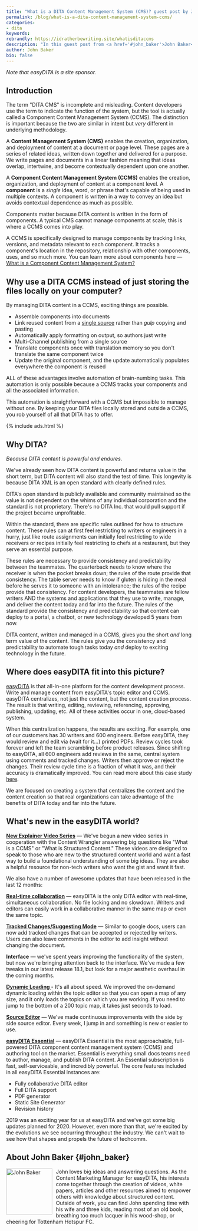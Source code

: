 ```yaml
---
title: "What is a DITA Content Management System (CMS)? guest post by John Baker"
permalink: /blog/what-is-a-dita-content-management-system-ccms/
categories:
- dita
keywords:
rebrandly: https://idratherbewriting.site/whatisditaccms
description: "In this guest post from <a href='#john_baker'>John Baker</a>, Content Marketing Manager for easyDITA, John explains what a component content management system (CCMS) is and why DITA is often used in these systems. John's article provides a solid introduction to why these larger, more robust systems are used with documentation. The ability to reuse content at a component level, assemble it into documents, track the component's usage across the system, include metadata, automate templates and formatting, and handle other tasks gives you a powerful way to manage content in an enterprise."
author: John Baker
bio: false
---
```


*Note that easyDITA is a site sponsor.*

## Introduction

The term "DITA CMS" is incomplete and misleading. Content developers use the term to indicate the function of the system, but the tool is actually called a Component Content Management System (CCMS). The distinction is important because the two are similar in intent but _very_ different in underlying methodology.

A **Content Management System (CMS)** enables the creation, organization, and deployment of content at a document or page level. These pages are a series of related ideas, written down together and delivered for a purpose. We write pages and documents in a linear fashion meaning that ideas overlap, intertwine, and become contextually dependent upon one another.

A **Component Content Management System (CCMS)** enables the creation, organization, and deployment of content at a component level. A **component** is a _single_ idea, word, or phrase that's capable of being used in multiple contexts. A component is written in a way to convey an idea but avoids contextual dependence as much as possible.

Components matter because DITA content is written in the form of components. A typical CMS cannot manage components at scale; this is where a CCMS comes into play.

A CCMS is specifically designed to manage components by tracking links, versions, and metadata relevant to each component. It tracks a component's location in the repository, relationship with other components, uses, and so much more. You can learn more about components here &mdash; [What is a Component Content Management System?](https://easydita.com/what-is-a-component-content-management-system)

## Why use a DITA CCMS instead of just storing the files locally on your computer?

By managing DITA content in a CCMS, exciting things are possible.

*   Assemble components into documents
*   Link reused content from a [single source](https://easydita.com/what-is-a-single-source-of-truth-ssot/) rather than *gulp* copying and pasting
*   Automatically apply formatting on output, so authors just write
*   Multi-Channel publishing from a single source
*   Translate components once with translation memory so you don't translate the same component twice
*   Update the original component, and the update automatically populates everywhere the component is reused

ALL of these advantages involve automation of brain-numbing tasks. This automation is only possible because a CCMS tracks your components and all the associated information.

This automation is straightforward with a CCMS but impossible to manage without one. By keeping your DITA files locally stored and outside a CCMS, you rob yourself of all that DITA has to offer.

{% include ads.html %}

## Why DITA?

_Because DITA content is powerful and endures._

We've already seen how DITA content is powerful and returns value in the short term, but DITA content will also stand the test of time. This longevity is because DITA XML is an open standard with clearly defined rules.

DITA's open standard is publicly available and community maintained so the value is not dependent on the whims of any individual corporation and the standard is not proprietary. There's no DITA Inc. that would pull support if the project became unprofitable.

Within the standard, there are specific rules outlined for how to structure content. These rules can at first feel restricting to writers or engineers in a hurry, just like route assignments can initially feel restricting to wide receivers or recipes initially feel restricting to chefs at a restaurant, but they serve an essential purpose.

These rules are necessary to provide consistency and predictability between the teammates. The quarterback needs to know where the receiver is when the pocket breaks down; the rules of the route provide that consistency. The table server needs to know if gluten is hiding in the meal before he serves it to someone with an intolerance; the rules of the recipe provide that consistency. For content developers, the teammates are fellow writers AND the systems and applications that they use to write, manage, and deliver the content today and far into the future. The rules of the standard provide the consistency and predictability so that content can deploy to a portal, a chatbot, or new technology developed 5 years from now.

DITA content, written and managed in a CCMS, gives you the short _and_ long term value of the content. The rules give you the consistency and predictability to automate tough tasks today _and_ deploy to exciting technology in the future.

## Where does easyDITA fit into this picture?

[easyDITA](https://easydita.com/) is that all-in-one platform for the content development process. Write and manage content from easyDITA's topic editor and CCMS. easyDITA centralizes, not just the content, but the content creation process. The result is that writing, editing, reviewing, referencing, approving, publishing, updating, etc. All of these activities occur in one, cloud-based system.

When this centralization happens, the results are exciting. For example, one of our customers has 30 writers and 600 engineers. Before easyDITA, they would review and edit via (wait for it…) printed PDFs. Review cycles took forever and left the team scrambling before product releases. Since shifting to easyDITA, all 600 engineers add reviews in the same, central system using comments and tracked changes. Writers then approve or reject the changes. Their review cycle time is a fraction of what it was, and their accuracy is dramatically improved. You can read more about this case study [here](https://easydita.com/project/f5-case-study/).

We are focused on creating a system that centralizes the content and the content creation so that real organizations can take advantage of the benefits of DITA today and far into the future.

## What's new in the easyDITA world?

**[New Explainer Video Series](https://easydita.com/explainer-videos/)** &mdash; We've begun a new video series in cooperation with the Content Wrangler answering big questions like "What is a CCMS" or "What is Structured Content." These videos are designed to speak to those who are new to the structured content world and want a fast way to build a foundational understanding of some big ideas. They are also a helpful resource for non-tech writers who want the gist and want it fast.

We also have a number of awesome updates that have been released in the last 12 months:

**[Real-time collaboration](https://easydita.com/easydita-editor/)** &mdash; easyDITA is the only DITA editor with real-time, simultaneous collaboration. No file locking and no slowdown. Writers and editors can easily work in a collaborative manner in the same map or even the same topic.

**[Tracked Changes/Suggesting Mode](https://docs.easydita.com/docs/user-guide/180/review-interface/reviewing)** &mdash; Similar to google docs, users can now add tracked changes that can be accepted or rejected by writers. Users can also leave comments in the editor to add insight without changing the document.

**Interface** &mdash; we've spent years improving the functionality of the system, but now we're bringing attention back to the interface. We've made a few tweaks in our latest release 18.1, but look for a major aesthetic overhaul in the coming months.

**[Dynamic Loading ](https://youtu.be/wR_gxZyYaDE?t=61)**- It's all about speed. We improved the on-demand dynamic loading within the topic editor so that you can open a map of any size, and it only loads the topics on which you are working. If you need to jump to the bottom of a 200 topic map, it takes just seconds to load.

**[Source Editor](https://docs.easydita.com/docs/user-guide/180/easydita-interfaces/topic-editor#source-editor)** &mdash; We've made continuous improvements with the side by side source editor. Every week, I jump in and something is new or easier to use.

**[easyDITA Essential](https://easydita.com/pricing/)** &mdash; easyDITA Essential is the most approachable, full-powered DITA component content management system (CCMS) and authoring tool on the market. Essential is everything small docs teams need to author, manage, and publish DITA content. An Essential subscription is fast, self-serviceable, and incredibly powerful. The core features included in all easyDITA Essential instances are:

*   Fully collaborative DITA editor
*   Full DITA support
*   PDF generator
*   Static Site Generator
*   Revision history

2019 was an exciting year for us at easyDITA and we've got some big updates planned for 2020. However, even more than that, we're excited by the evolutions we see occurring throughout the industry. We can't wait to see how that shapes and propels the future of techcomm.

## About John Baker {#john_baker}

<div style="float: left; margin-right: 10px;"><a href='https://easydita.com/author/john-baker/'><img alt="John Baker" src="https://s3.us-west-1.wasabisys.com/idbwmedia.com/images/johnbakerimage.jpg" width="125" /></a></div>John loves big ideas and answering questions. As the Content Marketing Manager for easyDITA, his interests come together through the creation of videos, white papers, articles and other resources aimed to empower others with knowledge about structured content. Outside of work, you can find John spending time with his wife and three kids, reading most of an old book, breathing too much lacquer in his wood-shop, or cheering for Tottenham Hotspur FC.
